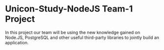 # Unicon-Study-NodeJS Team-1 Project

In this project our team will be using the new knowledge gained on Node.JS, PostgreSQL and other useful third-party libraries to jointly build an application.
